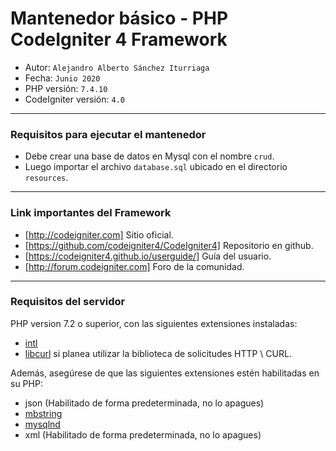 # Mantenedor básico - PHP CodeIgniter 4 Framework

* Autor: `Alejandro Alberto Sánchez Iturriaga`
* Fecha: `Junio 2020`
* PHP versión: `7.4.10`
* CodeIgniter versión: `4.0`

---

### Requisitos para ejecutar el mantenedor

* Debe crear una base de datos en Mysql con el nombre `crud`.
* Luego importar el archivo `database.sql` ubicado en el directorio `resources`.

---

### Link importantes del Framework

* [http://codeigniter.com]  Sitio oficial.
* [https://github.com/codeigniter4/CodeIgniter4]  Repositorio en github.
* [https://codeigniter4.github.io/userguide/]  Guía del usuario.
* [http://forum.codeigniter.com]  Foro de la comunidad.

---

### Requisitos del servidor

PHP version 7.2 o superior, con las siguientes extensiones instaladas:

* [intl](http://php.net/manual/en/intl.requirements.php)
* [libcurl](http://php.net/manual/en/curl.requirements.php) si planea utilizar la biblioteca de solicitudes HTTP \ CURL.

Además, asegúrese de que las siguientes extensiones estén habilitadas en su PHP:

* json (Habilitado de forma predeterminada, no lo apagues)
* [mbstring](http://php.net/manual/en/mbstring.installation.php)
* [mysqlnd](http://php.net/manual/en/mysqlnd.install.php)
* xml (Habilitado de forma predeterminada, no lo apagues)
